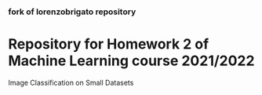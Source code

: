 ### fork of lorenzobrigato repository

# Repository for Homework 2 of Machine Learning course 2021/2022

Image Classification on Small Datasets

